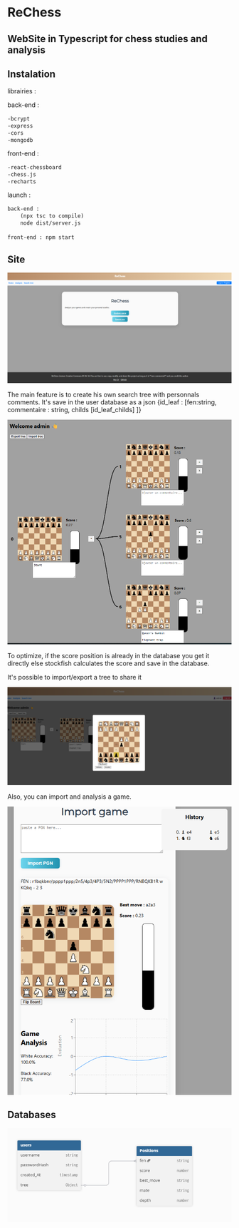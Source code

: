 # ReChess

## WebSite in Typescript for chess studies and analysis

## Instalation 

librairies :

back-end :

    -bcrypt
    -express 
    -cors
    -mongodb


front-end :

    -react-chessboard
    -chess.js
    -recharts

launch :

    back-end : 
        (npx tsc to compile)
        node dist/server.js

    front-end : npm start

## Site

![Home](assets/home.png)

The main feature is to create his own search tree with personnals comments. It's save in the user database as a json 
{id_leaf : [fen:string, commentaire : string, childs [id_leaf_childs]  ]}

![Home](assets/tree.png)

To optimize, if the score position is already in the database you get it directly else stockfish calculates the score and save in the database.

It's possible to import/export a tree to share it

![Home](assets/new.png)


Also, you can import and analysis a game.

![Home](assets/game.png)

## Databases

![Home](assets/db.png)